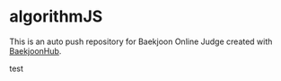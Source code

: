 # algorithmJS

This is an auto push repository for Baekjoon Online Judge created with [BaekjoonHub](https://github.com/BaekjoonHub/BaekjoonHub).

test
